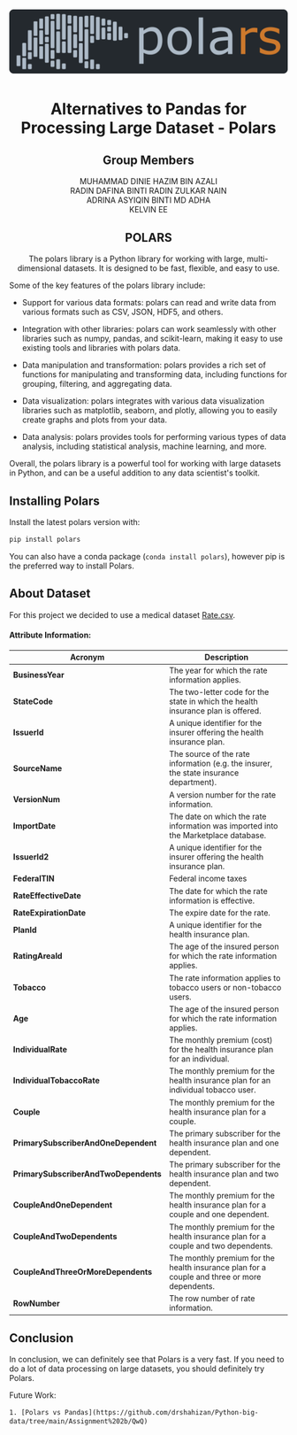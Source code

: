 <h1 align="center">
  <img src="https://raw.githubusercontent.com/pola-rs/polars-static/master/logos/polars_github_logo_rect_dark_name.svg">
  <br>
</h1>

<h1 align="center">
  Alternatives to Pandas for Processing Large Dataset - Polars
  <br>
</h1>


<h2 align="center">
  Group Members
  <br>
</h2>

<p align="center">
  <a>MUHAMMAD DINIE HAZIM BIN AZALI</a><br>
  <a>RADIN DAFINA BINTI RADIN ZULKAR NAIN</a><br>
  <a>ADRINA ASYIQIN BINTI MD ADHA</a><br>
  <a>KELVIN EE</a><br>
</p>

<h2 align="center">
  POLARS
  <br>
</h2>

<p align="center">
  <a>The polars library is a Python library for working with large, multi-dimensional datasets. It is designed to be fast, flexible, and easy to use.

  Some of the key features of the polars library include:

  - Support for various data formats: polars can read and write data from various formats such as CSV, JSON, HDF5, and others.

  - Integration with other libraries: polars can work seamlessly with other libraries such as numpy, pandas, and scikit-learn, making it easy to use existing tools and     libraries with polars data.

  - Data manipulation and transformation: polars provides a rich set of functions for manipulating and transforming data, including functions for grouping, filtering,     and aggregating data.

  - Data visualization: polars integrates with various data visualization libraries such as matplotlib, seaborn, and plotly, allowing you to easily create graphs and       plots from your data.

  - Data analysis: polars provides tools for performing various types of data analysis, including statistical analysis, machine learning, and more.

  Overall, the polars library is a powerful tool for working with large datasets in Python, and can be a useful addition to any data scientist's toolkit.</a>
</p> 


<h2>Installing Polars</h2>

Install the latest polars version with:

```sh
pip install polars
```
You can also have a conda package (`conda install polars`), however pip is the preferred way to install Polars.

<h2>
  About Dataset
  <br>
</h2>

For this project we decided to use a medical dataset [Rate.csv](https://www.kaggle.com/datasets/hhs/health-insurance-marketplace?select=Rate.csv). 

#### Attribute Information:
| Acronym | Description |
| --- | --- |
| **BusinessYear** |   The year for which the rate information applies.  |
|**StateCode** |  The two-letter code for the state in which the health insurance plan is offered.  |
| **IssuerId** | A unique identifier for the insurer offering the health insurance plan. |
| **SourceName** |  The source of the rate information (e.g. the insurer, the state insurance department). |
| **VersionNum** | A version number for the rate information.  |
| **ImportDate** |  The date on which the rate information was imported into the Marketplace database.   |
| **IssuerId2** | A unique identifier for the insurer offering the health insurance plan.  |
| **FederalTIN** | Federal income taxes  |
| **RateEffectiveDate** |  The date for which the rate information is effective.   |
|**RateExpirationDate** |  The expire date for the rate. |
| **PlanId** | A unique identifier for the health insurance plan. |
| **RatingAreaId** | The age of the insured person for which the rate information applies.  |
| **Tobacco** | The rate information applies to tobacco users or non-tobacco users. |
| **Age** |   The age of the insured person for which the rate information applies.  |
| **IndividualRate** |  The monthly premium (cost) for the health insurance plan for an individual.  |
| **IndividualTobaccoRate** | The monthly premium for the health insurance plan for an individual tobacco user.  |
| **Couple** | The monthly premium for the health insurance plan for a couple.  |
|**PrimarySubscriberAndOneDependent** |  The primary subscriber for the health insurance plan and one dependent. |
| **PrimarySubscriberAndTwoDependents** | The primary subscriber for the health insurance plan and two dependent. |
| **CoupleAndOneDependent** | The monthly premium for the health insurance plan for a couple and one dependent. |
| **CoupleAndTwoDependents** | The monthly premium for the health insurance plan for a couple and two dependents.  |
| **CoupleAndThreeOrMoreDependents** |  The monthly premium for the health insurance plan for a couple and three or more dependents.   |
| **RowNumber** | The row number of rate information.  |

<h2>Conclusion</h2>
In conclusion, we can definitely see that Polars is a very fast. If you need to do a lot of data processing on large datasets, you should definitely try Polars.

Future Work: 

    1. [Polars vs Pandas](https://github.com/drshahizan/Python-big-data/tree/main/Assignment%202b/QwQ)
    

